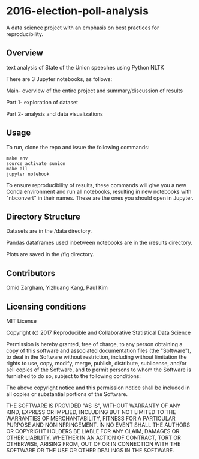# 2016-election-poll-analysis
A data science project with an emphasis on best practices for reproducibility.

## Overview
text analysis of State of the Union speeches using Python NLTK

There are 3 Jupyter notebooks, as follows:

Main- overview of the entire project and summary/discussion of results

Part 1- exploration of dataset

Part 2- analysis and data visualizations

## Usage

To run, clone the repo and issue the following commands:

```
make env
source activate sunion
make all
jupyter notebook
```
To ensure reproducibility of results, these commands will give you a new Conda environment and run all notebooks, resulting in new notebooks with "nbconvert" in their names. These are the ones you should open in Jupyter.

## Directory Structure

Datasets are in the /data directory.

Pandas dataframes used inbetween notebooks are in the /results directory.

Plots are saved in the /fig directory.

## Contributors
Omid Zargham, Yizhuang Kang, Paul Kim

## Licensing conditions
MIT License

Copyright (c) 2017 Reproducible and Collaborative Statistical Data Science

Permission is hereby granted, free of charge, to any person obtaining a copy
of this software and associated documentation files (the "Software"), to deal
in the Software without restriction, including without limitation the rights
to use, copy, modify, merge, publish, distribute, sublicense, and/or sell
copies of the Software, and to permit persons to whom the Software is
furnished to do so, subject to the following conditions:

The above copyright notice and this permission notice shall be included in all
copies or substantial portions of the Software.

THE SOFTWARE IS PROVIDED "AS IS", WITHOUT WARRANTY OF ANY KIND, EXPRESS OR
IMPLIED, INCLUDING BUT NOT LIMITED TO THE WARRANTIES OF MERCHANTABILITY,
FITNESS FOR A PARTICULAR PURPOSE AND NONINFRINGEMENT. IN NO EVENT SHALL THE
AUTHORS OR COPYRIGHT HOLDERS BE LIABLE FOR ANY CLAIM, DAMAGES OR OTHER
LIABILITY, WHETHER IN AN ACTION OF CONTRACT, TORT OR OTHERWISE, ARISING FROM,
OUT OF OR IN CONNECTION WITH THE SOFTWARE OR THE USE OR OTHER DEALINGS IN THE
SOFTWARE.

